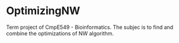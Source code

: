 # OptimizingNW
Term project of CmpE549 - Bioinformatics. The subjec is to find and combine the optimizations of NW algorithm.
